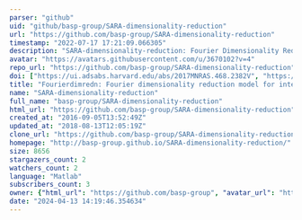 ```yaml
---
parser: "github"
uid: "github/basp-group/SARA-dimensionality-reduction"
url: "https://github.com/basp-group/SARA-dimensionality-reduction"
timestamp: "2022-07-17 17:21:09.066305"
description: "SARA-dimensionality-reduction: Fourier Dimensionality Reduction for radio-interferometric imaging with SARA"
avatar: "https://avatars.githubusercontent.com/u/3670102?v=4"
repo_url: "https://github.com/basp-group/SARA-dimensionality-reduction"
doi: ["https://ui.adsabs.harvard.edu/abs/2017MNRAS.468.2382V", "https://ui.adsabs.harvard.edu/abs/2016ascl.soft10012K/abstract"]
title: "Fourierdimredn: Fourier dimensionality reduction model for interferometric imaging"
name: "SARA-dimensionality-reduction"
full_name: "basp-group/SARA-dimensionality-reduction"
html_url: "https://github.com/basp-group/SARA-dimensionality-reduction"
created_at: "2016-09-05T13:52:49Z"
updated_at: "2018-08-13T12:05:19Z"
clone_url: "https://github.com/basp-group/SARA-dimensionality-reduction.git"
homepage: "http://basp-group.github.io/SARA-dimensionality-reduction/"
size: 8656
stargazers_count: 2
watchers_count: 2
language: "Matlab"
subscribers_count: 3
owner: {"html_url": "https://github.com/basp-group", "avatar_url": "https://avatars.githubusercontent.com/u/3670102?v=4", "login": "basp-group", "type": "User"}
date: "2024-04-13 14:19:46.354634"
---
```

